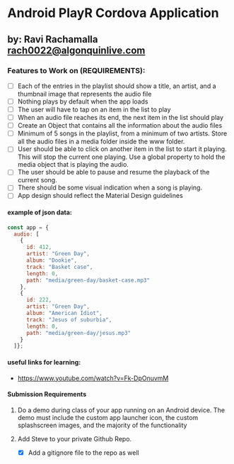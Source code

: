 # Android PlayR Cordova Application
## by: Ravi Rachamalla rach0022@algonquinlive.com


### Features to Work on (REQUIREMENTS):
- [ ] Each of the entries in the playlist should show a title, an artist, and a thumbnail image that represents the audio file
- [ ] Nothing plays by default when the app loads
- [ ] The user will have to tap on an item in the list to play
- [ ] When an audio file reaches its end, the next item in the list should play
- [ ] Create an Object that contains all the information about the audio files
- [ ] Minimum of 5 songs in the playlist, from a minimum of two artists. Store all the audio files in a media folder inside the www folder.
- [ ] User should be able to click on another item in the list to start it playing. This will stop the current one playing. Use a global property to hold the media object that is playing the audio.
- [ ] The user should be able to pause and resume the playback of the current song.
- [ ] There should be some visual indication when a song is playing.
- [ ] App design should reflect the Material Design guidelines

#### example of json data: 
```js
const app = {
  audio: [
    {
      id: 412,
      artist: "Green Day",
      album: "Dookie",
      track: "Basket case",
      length: 0,
      path: "media/green-day/basket-case.mp3"
    },
    {
      id: 222,
      artist: "Green Day",
      album: "American Idiot",
      track: "Jesus of suburbia",
      length: 0,
      path: "media/green-day/jesus.mp3"
    }
  ]};
```

#### useful links for learning:
- https://www.youtube.com/watch?v=Fk-DpOnuvmM

#### Submission Requirements
1. Do a demo during class of your app running on an Android device. The demo must include the custom app launcher icon, the custom splashscreen images, and the majority of the functionality

2. Add Steve to your private Github Repo.
    - [x] Add a gitignore file to the repo as well